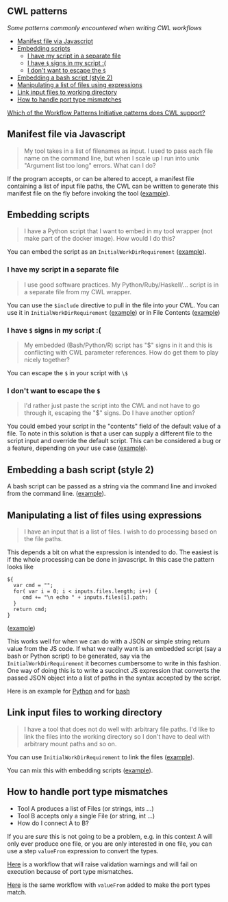 CWL patterns
------------

_Some patterns commonly encountered when writing CWL workflows_

<!-- TOC -->

- [Manifest file via Javascript](#manifest-file-via-javascript)
- [Embedding scripts](#embedding-scripts)
    - [I have my script in a separate file](#i-have-my-script-in-a-separate-file)
    - [I have `$` signs in my script :(](#i-have--signs-in-my-script-)
    - [I don't want to escape the `$`](#i-dont-want-to-escape-the-)
- [Embedding a bash script (style 2)](#embedding-a-bash-script-style-2)
- [Manipulating a list of files using expressions](#manipulating-a-list-of-files-using-expressions)
- [Link input files to working directory](#link-input-files-to-working-directory)
- [How to handle port type mismatches](#how-to-handle-port-type-mismatches)

<!-- /TOC -->

[Which of the Workflow Patterns Initiative patterns does CWL support?](workflow_patterns_initiative/README.md)

## Manifest file via Javascript
> My tool takes in a list of filenames as input. I used to pass each file name
> on the command line, but when I scale up I run into unix  "Argument list too
> long"  errors. What can I do?

If the program accepts, or can be altered to accept, a manifest file containing
a list of input file paths, the CWL can be written to generate this manifest
file on the fly before invoking the tool ([example](manifest.cwl)).


## Embedding scripts
> I have a Python script that I want to embed in my tool wrapper (not make part
> of the docker image). How would I do this?

You can embed the script as an `InitialWorkDirRequirement`
([example](embed.cwl)).

### I have my script in a separate file
> I use good software practices. My Python/Ruby/Haskell/... script is in a
> separate file from my CWL wrapper.

You can use the `$include` directive to pull in the file into your CWL.
You can use it in `InitialWorkDirRequirement`
([example](include-file/external-python.cwl)) or in File Contents ([example](include-file/external-python-no-expansion.cwl))


### I have `$` signs in my script :(
> My embedded (Bash/Python/R) script has "$" signs in it and this is conflicting
> with CWL parameter references. How do get them to play nicely together?

You can escape the `$` in your script with `\$`

### I don't want to escape the `$`
> I'd rather just paste the script into the CWL and not have to go through it, 
> escaping the "$" signs. Do I have another option?

You could embed your script in the "contents" field of the default value of a
file. To note in this solution is that a user can supply a different file to the
script input and override the default script. This can be considered a bug or a
feature, depending on your use case ([example](embed2.cwl)). 

## Embedding a bash script (style 2)

A bash script can be passed as a string via the command line and invoked from
the command line.  ([example](list-of-files-bash.cwl)).

## Manipulating a list of files using expressions
> I have an input that is a list of files. I wish to do processing based on the
> file paths. 

This depends a bit on what the expression is intended to do. The easiest is if
the whole processing can be done in javascript. In this case the pattern looks
like

```
${
  var cmd = "";
  for( var i = 0; i < inputs.files.length; i++) {
     cmd += "\n echo " + inputs.files[i].path;
  }
  return cmd;  
}
```
([example](list-of-files-1.cwl))

This works well for when we can do with a JSON or simple string return value
from the JS code. If what we really want is an embedded script (say a bash or
Python script) to be generated, say via the `InitialWorkDirRequirement` it
becomes cumbersome to write in this fashion. One way of doing this is to write a
succinct JS expression that converts the passed JSON object into a list of paths
in the syntax accepted by the script. 

Here is an example for [Python](list-of-files-python.cwl) and for
[bash](list-of-files-bash.cwl)


## Link input files to working directory
> I have a tool that does not do well with arbitrary file paths. I'd like to
> link the files into the working directory so I don't have to deal with
> arbitrary mount paths and so on.

You can use `InitialWorkDirRequirement` to link the files
([example](stage-files.cwl)).

You can mix this with embedding scripts
([example](embed-script-and-stage-files.cwl)). 

## How to handle port type mismatches

- Tool A produces a list of Files (or strings, ints ...) 
- Tool B accepts only a single File (or string, int ...)
- How do I connect A to B?

If you are _sure_ this is not going to be a problem, e.g. in this context A will
only ever produce one file, or you are only interested in one file, you can use
a step `valueFrom` expression to convert the types.

[Here](port-matching/workflow.cwl) is a workflow that will raise validation
warnings and will fail on execution because of port type mismatches.

[Here](port-matching/workflow-value-from.cwl) is the same workflow with
`valueFrom` added to make the port types match.

